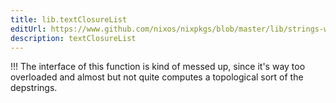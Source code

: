 ```yaml
---
title: lib.textClosureList
editUrl: https://www.github.com/nixos/nixpkgs/blob/master/lib/strings-with-deps.nix#L61C21
description: textClosureList
---
```


!!! The interface of this function is kind of messed up, since
it's way too overloaded and almost but not quite computes a
topological sort of the depstrings.
